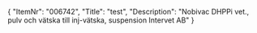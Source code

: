 {
  "ItemNr": "006742",
  "Title": "test",
  "Description": "Nobivac DHPPi vet., pulv och vätska till inj-vätska, suspension Intervet AB"
}
